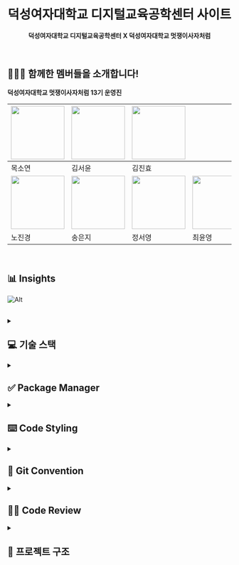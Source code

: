 <div align="center">

# 덕성여자대학교 디지털교육공학센터 사이트

**덕성여자대학교 디지털교육공학센터 X 덕성여자대학교 멋쟁이사자처럼**

</div>
<br>

## 🙋🏻‍♀️ 함께한 멤버들을 소개합니다!

**덕성여자대학교 멋쟁이사자처럼 13기 운영진**

| <a href="https://github.com/mogg22"><img src="https://avatars.githubusercontent.com/u/126389940?v=4" width="120px;" alt=""/></a>     | <a href="https://github.com/pookey1104"><img src="https://avatars.githubusercontent.com/u/90364700?v=4" width="120px;" alt=""/></a> | <a href="https://github.com/jinhyo0"><img src="https://avatars.githubusercontent.com/u/150879545?v=4" width="120px;" alt=""/></a>  |                                                                                                                                     |
| ------------------------------------------------------------------------------------------------------------------------------------ | ----------------------------------------------------------------------------------------------------------------------------------- | ---------------------------------------------------------------------------------------------------------------------------------- | ----------------------------------------------------------------------------------------------------------------------------------- |
| 목소연                                                                                                                               | 김서윤                                                                                                                              | 김진효                                                                                                                             |
| <a href="https://github.com/yeon-yeon1"><img src="https://avatars.githubusercontent.com/u/158417764?v=4" width="120px;" alt=""/></a> | <a href="ttps://github.com/soezng"><img src="https://avatars.githubusercontent.com/u/163408095?v=4" width="120px;" alt=""/></a>     | <a href="https://github.com/mzxxzysy"><img src="https://avatars.githubusercontent.com/u/163836325?v=4" width="120px;" alt=""/></a> | <a href="https://github.com/chldsbdud"><img src="https://avatars.githubusercontent.com/u/142567232?v=4" width="120px;" alt=""/></a> |
| 노진경                                                                                                                               | 송은지                                                                                                                              | 정서영                                                                                                                             | 최윤영                                                                                                                              |

<br>

## 📊 Insights

![Alt](https://repobeats.axiom.co/api/embed/54bb0b48e49b03ca26bd1983fc445077b71481e4.svg 'Repobeats analytics image')

<br>

<details>
  <summary><h2>💻 기술 스택</h2></summary>
  <div markdown="1">

| **역할**             | **종류**                                                                                                                                                                                                                                                                                                                        | **선정 이유**                                                                |
| -------------------- | ------------------------------------------------------------------------------------------------------------------------------------------------------------------------------------------------------------------------------------------------------------------------------------------------------------------------------- | ---------------------------------------------------------------------------- |
| Library              | <img src="https://img.shields.io/badge/React-61DAFB?style=for-the-badge&logo=React&logoColor=white">                                                                                                                                                                                                                            | 컴포넌트 기반 구조로 재사용성과 유지보수성이 높아 개발 효율을 극대화 가능    |
| Programming Language | <img src="https://img.shields.io/badge/JavaScript-F7DF1E?style=for-the-badge&logo=JavaScript&logoColor=white"/>                                                                                                                                                                                                                 | 유연한 문법과 활발한 생태계를 통해 빠른 개발 가능                            |
| Styling              | <img src="https://img.shields.io/badge/styledcomponents-DB7093?style=for-the-badge&logo=styledcomponents&logoColor=white">                                                                                                                                                                                                      | CSS-in-JS 방식의 컴포넌트 단위 스타일링 방식으로 유지보수가 용이             |
| Routing              | <img src="https://img.shields.io/badge/ReactRouter-CA4245?style=for-the-badge&logo=ReactRouter&logoColor=white">                                                                                                                                                                                                                | SPA에 최적화된 라우팅 기능 제공, 선언적 방식으로 라우트를 쉽게 구성 가능     |
| Formatting           | <img src="https://img.shields.io/badge/eslint-4B32C3?style=for-the-badge&logo=eslint&logoColor=white"> <img src="https://img.shields.io/badge/prettier-000000?style=for-the-badge&logo=prettier&logoColor=F7B93E"> <img src="https://img.shields.io/badge/stylelint-263238?style=for-the-badge&logo=stylelint&logoColor=white"> | 코드 스타일을 통일하고 잠재적인 오류를 사전에 방지하여 협업 시 효율성을 높임 |
| Package Manager      | <img src="https://img.shields.io/badge/yarn-2C8EBB?style=for-the-badge&logo=yarn&logoColor=white">                                                                                                                                                                                                                              | 빠른 설치 속도와 안정적인 패키지 관리 기능으로 프로젝트 환경 설정에 용이     |
| Deployment           | <img src="https://img.shields.io/badge/vercel-000000?style=for-the-badge&logo=vercel&logoColor=white">                                                                                                                                                                                                                          | 쉽고 빠른 배포 및 자동 CI/CD 지원                                            |
| Bundler              | <img src="https://img.shields.io/badge/Vite-646CFF?style=for-the-badge&logo=Vite&logoColor=white">                                                                                                                                                                                                                              | 빠른 서버 시작과 모듈 번들링 성능으로 개발 생산성을 향상                     |

  </div>
</details>

<details>
  <summary><h2>✅ Package Manager</h2></summary>
  <div markdown="1">

- **yarn 버전**
  - 4.9.2
    > 반드시 버전 통일 확인 후 작업해주세요!

- **yarn 버전 설치 방법**

```
yarn set version 버전 # 프로젝트 최상위 폴더 위치에서 명령어 입력
```

- **yarn 명령어 예시**

```
yarn install # 전체 설치
yarn add 라이브러리 # 라이브러리 설치
yarn dev # 실행
```

  </div>
</details>

<details>
  <summary><h2>⌨️ Code Styling</h2></summary>
  <div markdown="1">

- **camelCase**
  - 변수명, 함수명에 적용
  - 첫글자는 소문자로 시작, 띄어쓰기는 붙이고 뒷 단어의 시작을 대문자로
    - ex- handleDelete
  - 언더바 사용 X (클래스명은 허용)

  </div>
</details>

<details>
  <summary><h2>🔗 Git Convention</h2></summary>
  <div markdown="1">

### 💫 Git Flow

```
main ← 작업 브랜치
```

- main : 배포 및 전체 개발 브랜치(merge되는 브랜치) → 배포 브랜치
- 작업 브랜치: init, feat, fix, refactor

<br>

### 🔥 Commit Message Convention

- **커밋 유형**
  - 🎉 Init: 프로젝트 세팅
  - ✨ Feat: 새로운 기능 추가
  - 🐛 Fix : 버그 수정
  - 💄 Design : UI(CSS) 수정
  - ✏️ Typing Error : 오타 수정
  - 🚚 Mod : 폴더 구조 이동 및 파일 이름 수정
  - 💡 Add : 파일 추가 (ex- 이미지 추가)
  - 🔥 Del : 파일 삭제
  - ♻️ Refactor : 코드 리펙토링

- **형식**: `커밋유형: 상세설명 (#이슈번호)`
- **예시**:
  - 🎉 Init: 프로젝트 초기 세팅 (#1)
  - ✨ Feat: 메인페이지 개발 (#2)

<br>

### 🌿 Branch Convention

**Branch Naming 규칙**

- **브랜치 종류**
  - `init`: 프로젝트 세팅
  - `feat`: 새로운 기능 추가
  - `fix` : 버그 수정 / feat 머지 이후 수정 작업
  - `refactor` : 코드 리펙토링 / 배포 이후 간단한 수정 작업

- **형식**: `브랜치종류/#이슈번호/상세기능`
- **예시**:
  - init/#1/init
  - fix/#2/splash

<br>

### 📋 Issue Convention

**Issue Title 규칙**

- **태그 목록**:
  - `Init`: 프로젝트 세팅
  - `Feat`: 새로운 기능 추가
  - `Fix` : 버그 수정
  - `Refactor` : 코드 리펙토링

- **형식**: [태그] 작업 요약
- **예시**:
  - [Init] 프로젝트 초기 세팅
  - [Feat] Header 컴포넌트 구현

<br>

**Issue Template**

```
## 📄 About

해당 이슈에서 작업할 내용을 작성해주세요.

## ✅ To Do

해당 이슈와 관련된 할 일을 작성해주세요.
할 일을 완료했다면 체크 표시로 기록해주세요.

- [ ] todo
- [ ] todo

## 🎨 Preview

작업하고자 하는 내용의 뷰를 첨부해주세요.

```

<br>

### 🔄 Pull Request Convention

**PR Title 규칙**

- **태그 목록**:
  - `Init`: 프로젝트 세팅
  - `Feat`: 새로운 기능 추가
  - `Fix` : 버그 수정
  - `Refactor` : 코드 리펙토링

- **형식**: `[태그] 제목`
- **예시**:
  - [Feat] Header 컴포넌트 구현
  - [Fix] Header 컴포넌트 버그 수정

<br>

**PR Template**

```
### 📑 이슈 번호

- close #

### ✨️ 작업 내용

작업 내용을 간략히 설명해주세요.

### 💭 코멘트

코드 리뷰가 필요한 부분이나 궁금한 점을 자유롭게 남겨주세요!

### 📸 구현 결과

구현한 기능이 모두 결과물에 포함되도록 자유롭게 첨부해주세요 (스크린샷, gif, 동영상, 배포링크 등)
```

  </div>
</details>

<details>
  <summary><h2>👩‍💻 Code Review</h2></summary>
  <div markdown="1">
    
### 🫧 리뷰 담당자

```
서윤 → 서영 → 소연 → 진경 → 진효 → 윤영 → 서윤
```

<br>

### 📝 Comments

- 파일 최상단에 설명 및 작성자 기록
- 파일 최상단 제외 주석 작성하지 않기

<br>

**Comment Template**

```
/**
 * [기능 또는 컴포넌트]에 대한 설명입니다.
 * [해당 기능 또는 컴포넌트가 사용되는 맥락이나 목적에 대해 간단히 서술합니다.]
 *
 * @function [함수명] // 함수 또는 훅일 경우
 * @param {[타입]} [파라미터명] - [설명]
 * @returns {[타입]} [리턴값에 대한 설명]
 *
 * 또는
 *
 * @param {[타입]} [prop명] - [prop 설명] // 컴포넌트일 경우
 * @example
 * // 사용 예시를 간단히 적어주세요
 * <ComponentName propA="값" propB={함수} />
 *
 * @author [작성자 이름]
 **/

```


  </div>
</details>

<details>
  <summary><h2>📂 프로젝트 구조</h2></summary>
  <div markdown="1">

```
📦DS-DET-LAB
 ┣ 📂.github
 ┣ 📂public
 ┃ ┣ 📂font
 ┃ ┗ 📜logo.svg
 ┣ 📂src
 ┃ ┣ 📂assets
 ┃ ┣ 📂components
 ┃ ┣ 📂db
 ┃ ┣ 📂hooks
 ┃ ┣ 📂routes
 ┃ ┃ ┣ 📂activity
 ┃ ┃ ┣ 📂business
 ┃ ┃ ┣ 📂center
 ┃ ┃ ┣ 📂community
 ┃ ┃ ┃ ┣ 📂data
 ┃ ┃ ┃ ┣ 📂info
 ┃ ┃ ┃ ┗ 📂news
 ┃ ┃ ┗ 📂main
 ┃ ┣ 📂styles
 ┃ ┣ 📜App.jsx
 ┃ ┗ 📜main.jsx
 ┣ 📜.editorconfig
 ┣ 📜.gitignore
 ┣ 📜.prettierrc
 ┣ 📜.stylelintrc
 ┣ 📜eslint.config.js
 ┣ 📜index.html
 ┣ 📜package.json
 ┣ 📜README.md
 ┣ 📜vite.config.js
 ┗ 📜yarn.lock
```

- public
  - font - 폰트
- src
  - assets - 사용되는 모든 에셋
  - components - 공통 컴포넌트
  - db - json 데이터
  - hooks - 글로벌 훅
  - routes - 라우팅 페이지 및 페이지 컴포넌트
  - styles - 글로벌 스타일

  </div>
</details>
